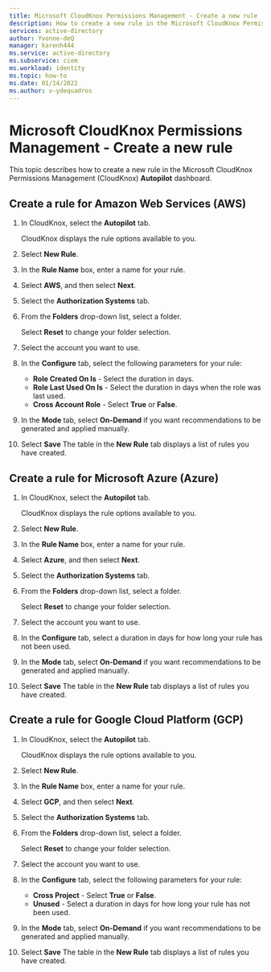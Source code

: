 ```yaml
---
title: Microsoft CloudKnox Permissions Management - Create a new rule 
description: How to create a new rule in the Microsoft CloudKnox Permissions Management Autopilot dashboard.
services: active-directory
author: Yvonne-deQ
manager: karenh444
ms.service: active-directory
ms.subservice: ciem
ms.workload: identity
ms.topic: how-to
ms.date: 01/14/2022
ms.author: v-ydequadros
---
```


# Microsoft CloudKnox Permissions Management - Create a new rule 
 
This topic describes how to create a new rule in the Microsoft CloudKnox Permissions Management (CloudKnox) **Autopilot** dashboard.

## Create a rule for Amazon Web Services (AWS) 

1. In CloudKnox, select the **Autopilot** tab.

   CloudKnox displays the rule options available to you.
1. Select **New Rule**.
1. In the **Rule Name** box, enter a name for your rule.
1. Select **AWS**, and then select **Next**.
1. Select the **Authorization Systems** tab.
1. From the **Folders** drop-down list, select a folder.

    Select **Reset** to change your folder selection.
1. Select the account you want to use.
1. In the **Configure** tab, select the following parameters for your rule:

    - **Role Created On Is** - Select the duration in days.
    - **Role Last Used On Is** - Select the duration in days when the role was last used.
    - **Cross Account Role** - Select **True** or **False**.
1. In the **Mode** tab, select **On-Demand** if you want recommendations to be generated and applied manually.
1. Select **Save**
    The table in the **New Rule** tab displays a list of rules you have created.

## Create a rule for Microsoft Azure (Azure) 

1. In CloudKnox, select the **Autopilot** tab.

   CloudKnox displays the rule options available to you.
1. Select **New Rule**.
1. In the **Rule Name** box, enter a name for your rule.
1. Select **Azure**, and then select **Next**.
1. Select the **Authorization Systems** tab.
1. From the **Folders** drop-down list, select a folder.

    Select **Reset** to change your folder selection.
1. Select the account you want to use.
1. In the **Configure** tab, select a duration in days for how long your rule has not been used.
1. In the **Mode** tab, select **On-Demand** if you want recommendations to be generated and applied manually.
1. Select **Save**
    The table in the **New Rule** tab displays a list of rules you have created.

## Create a rule for Google Cloud Platform (GCP) 

1. In CloudKnox, select the **Autopilot** tab.

   CloudKnox displays the rule options available to you.
1. Select **New Rule**.
1. In the **Rule Name** box, enter a name for your rule.
1. Select **GCP**, and then select **Next**.
1. Select the **Authorization Systems** tab.
1. From the **Folders** drop-down list, select a folder.

    Select **Reset** to change your folder selection.
1. Select the account you want to use.
1. In the **Configure** tab, select the following parameters for your rule:

    - **Cross Project** - Select **True** or **False**.
    - **Unused** - Select a duration in days for how long your rule has not been used.
1. In the **Mode** tab, select **On-Demand** if you want recommendations to be generated and applied manually.
1. Select **Save**
    The table in the **New Rule** tab displays a list of rules you have created.




<!---## Next steps--->